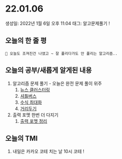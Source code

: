 # 22.01.06

생성일: 2022년 1월 6일 오후 11:04
태그: 알고문제풀기 !

## 오늘의 한 줄 평

```
📌 오늘도 조져진건 나였고 ~ 잘 풀리다가도 안 풀리는 알고리즘..
```

## 오늘의 공부/새롭게 알게된 내용

1. 알고리즘 문제 풀기 - 오늘은 완전 문제 풀이 위주
    1. [뉴스 클러스터링](https://github.com/CozyKim/code_practices/blob/main/Programmers_CodeTest/kakao/lv2/news_clustering.py) 
    2. [셔틀버스](https://github.com/CozyKim/code_practices/blob/main/Programmers_CodeTest/kakao/lv3/shuttle_bus.py)
    3. [수식 최대화](https://github.com/CozyKim/code_practices/blob/main/Programmers_CodeTest/kakao/lv2/Maximize%20Formulas.py)
    4. [거리두기](https://github.com/CozyKim/code_practices/blob/main/Programmers_CodeTest/kakao/lv2/check_the_distance.py)
2. 출력 포멧 한번 더 다지기
    1. [출력 포멧 정리](https://www.notion.so/34e44efa0c4d4e2fbb7414ac57348e45)

## 오늘의 TMI

1. 내일은 카카오 코테 치는 날 10시 코테 !